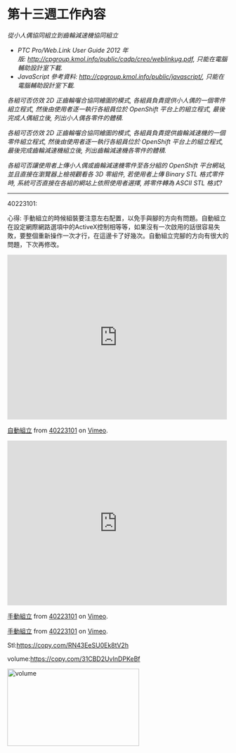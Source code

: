 # 第十三週工作內容

<em>從小人偶協同組立到齒輪減速機協同組立</em>
<ul>
	<li><em>PTC Pro/Web.Link User Guide 2012 年 版: <a href="http://cpgroup.kmol.info/public/cadp/creo/weblinkug.pdf">http://cpgroup.kmol.info/public/cadp/creo/weblinkug.pdf</a>, 只能在電腦輔助設計室下載.</em></li>
	<li><em>JavaScript 參考資料: <a href="http://cpgroup.kmol.info/public/javascript/">http://cpgroup.kmol.info/public/javascript/</a>, 只能在電腦輔助設計室下載.</em></li>
</ul>
<em>各組可否仿效 2D 正齒輪囓合協同繪圖的模式, 各組員負責提供小人偶的一個零件組立程式, 然後由使用者逐一執行各組員位於 OpenShift 平台上的組立程式, 最後完成人偶組立後, 列出小人偶各零件的體積.</em>

<em>各組可否仿效 2D 正齒輪囓合協同繪圖的模式, 各組員負責提供齒輪減速機的一個零件組立程式, 然後由使用者逐一執行各組員位於 OpenShift 平台上的組立程式, 最後完成齒輪減速機組立後, 列出齒輪減速機各零件的體積.</em>

<em>各組可否讓使用者上傳小人偶或齒輪減速機零件至各分組的 OpenShift 平台網站, 並且直接在瀏覽器上檢視觀看各 3D 零組件, 若使用者上傳 Binary STL 格式零件時, 系統可否直接在各組的網站上依照使用者選擇, 將零件轉為 ASCII STL 格式?</em>


<hr />

40223101:

心得: 手動組立的時候組裝要注意左右配置，以免手與腳的方向有問題。自動組立在設定網際網路選項中的ActiveX控制相等等，如果沒有一次啟用的話很容易失敗，要整個重新操作一次才行，在這邊卡了好幾次。自動組立完腳的方向有很大的問題，下次再修改。

<iframe src="https://player.vimeo.com/video/128801058" width="500" height="375" frameborder="0" webkitallowfullscreen mozallowfullscreen allowfullscreen></iframe> <p><a href="https://vimeo.com/128801058">自動組立</a> from <a href="https://vimeo.com/user33533833">40223101</a> on <a href="https://vimeo.com">Vimeo</a>.</p>

<iframe src="https://player.vimeo.com/video/128801057" width="500" height="375" frameborder="0" webkitallowfullscreen mozallowfullscreen allowfullscreen></iframe> <p><a href="https://vimeo.com/128801057">手動組立</a> from <a href="https://vimeo.com/user33533833">40223101</a> on <a href="https://vimeo.com">Vimeo</a>.</p>


<a href="https://vimeo.com/128801057">手動組立</a> from <a href="https://vimeo.com/user33533833">40223101</a> on <a href="https://vimeo.com">Vimeo</a>.

Stl:<a href="https://copy.com/RN43EeSU0Ek8tV2h">https://copy.com/RN43EeSU0Ek8tV2h</a>

volume:<a href="https://copy.com/31CBD2UvInDPKeBf">https://copy.com/31CBD2UvInDPKeBf</a>

<a href="https://copy.com/31CBD2UvInDPKeBf"><img class="alignnone size-medium wp-image-2089" src="http://wordpress-2015course.rhcloud.com/wp-content/uploads/2015/05/volume-300x176.jpg" alt="volume" width="300" height="176" /></a>